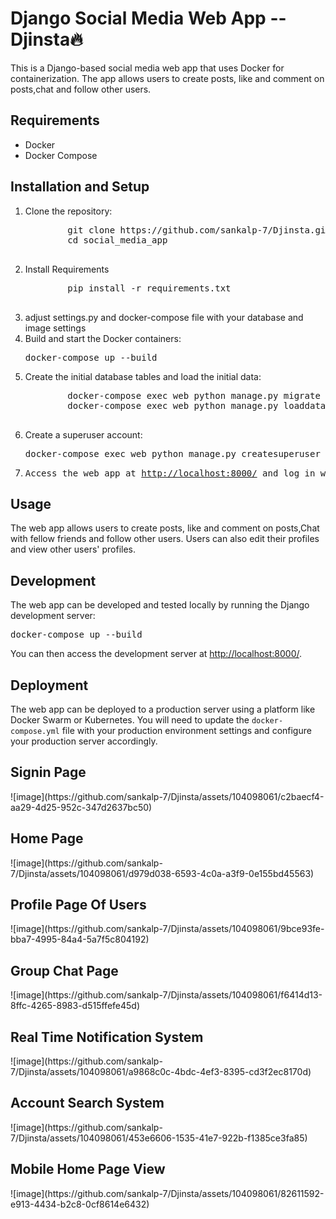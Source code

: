 <!DOCTYPE html>
<html>
<head>
</head>
<body>
	<h1>Django Social Media Web App -- Djinsta🔥</h1>
<p>This is a Django-based social media web app that uses Docker for containerization. The app allows users to create posts, like and comment on posts,chat and follow other users.</p>

<h2>Requirements</h2>

<ul>
	<li>Docker</li>
	<li>Docker Compose</li>
</ul>

<h2>Installation and Setup</h2>

<ol>
	<li>Clone the repository:
	<pre>
		git clone https://github.com/sankalp-7/Djinsta.git
		cd social_media_app
	</pre>
	</li>
	<li>Install Requirements
	<pre>
		pip install -r requirements.txt
	</pre>
	</li>
	<li>adjust settings.py and docker-compose file with your database and image settings</li>
	<li>Build and start the Docker containers:
	<pre>docker-compose up --build</pre>
	</li>
	<li>Create the initial database tables and load the initial data:
	<pre>
		docker-compose exec web python manage.py migrate
		docker-compose exec web python manage.py loaddata initial_data.json
	</pre>
	</li>
	<li>Create a superuser account:
	<pre>docker-compose exec web python manage.py createsuperuser</pre>
	</li>
	<li>
		<pre>Access the web app at <a href="http://localhost:8000/">http://localhost:8000/</a> and log in with your superuser account.</pre></li>
</ol>

<h2>Usage</h2>

<p>The web app allows users to create posts, like and comment on posts,Chat with fellow friends and follow other users. Users can also edit their profiles and view other users' profiles.</p>

<h2>Development</h2>

<p>The web app can be developed and tested locally by running the Django development server:</p>
<pre>docker-compose up --build</pre>
<p>You can then access the development server at <a href="http://localhost:8000/">http://localhost:8000/</a>.</p>

<h2>Deployment</h2>

<p>The web app can be deployed to a production server using a platform like Docker Swarm or Kubernetes. You will need to update the <code>docker-compose.yml</code> file with your production environment settings and configure your production server accordingly.</p>
</body>
</html>
<h2>Signin Page</h2>
![image](https://github.com/sankalp-7/Djinsta/assets/104098061/c2baecf4-aa29-4d25-952c-347d2637bc50)
<h2>Home Page</h2>
![image](https://github.com/sankalp-7/Djinsta/assets/104098061/d979d038-6593-4c0a-a3f9-0e155bd45563)
<h2>Profile Page Of Users</h2>
![image](https://github.com/sankalp-7/Djinsta/assets/104098061/9bce93fe-bba7-4995-84a4-5a7f5c804192)
<h2>Group Chat Page</h2>
![image](https://github.com/sankalp-7/Djinsta/assets/104098061/f6414d13-8ffc-4265-8983-d515ffefe45d)
<h2>Real Time Notification System</h2>
![image](https://github.com/sankalp-7/Djinsta/assets/104098061/a9868c0c-4bdc-4ef3-8395-cd3f2ec8170d)
<h2>Account Search System</h2>
![image](https://github.com/sankalp-7/Djinsta/assets/104098061/453e6606-1535-41e7-922b-f1385ce3fa85)
<h2>Mobile Home Page View</h2>
![image](https://github.com/sankalp-7/Djinsta/assets/104098061/82611592-e913-4434-b2c8-0cf8614e6432)



